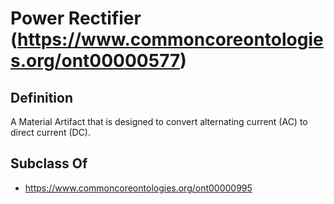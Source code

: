 # Power Rectifier (https://www.commoncoreontologies.org/ont00000577)

## Definition
A Material Artifact that is designed to convert alternating current (AC) to direct current (DC).

## Subclass Of
- https://www.commoncoreontologies.org/ont00000995

